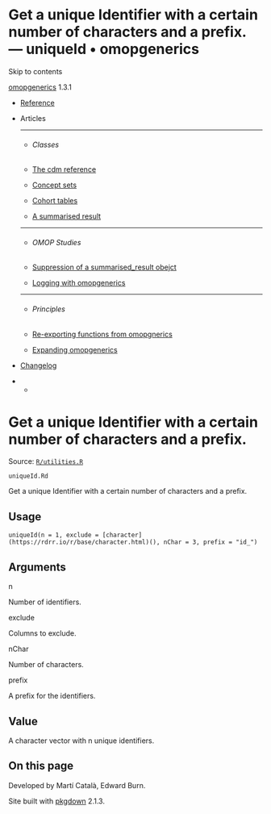 # Get a unique Identifier with a certain number of characters and a prefix. — uniqueId • omopgenerics

Skip to contents

[omopgenerics](../index.html) 1.3.1

  * [Reference](../reference/index.html)
  * Articles
    * * * *

    * ###### Classes

    * [The cdm reference](../articles/cdm_reference.html)
    * [Concept sets](../articles/codelists.html)
    * [Cohort tables](../articles/cohorts.html)
    * [A summarised result](../articles/summarised_result.html)
    * * * *

    * ###### OMOP Studies

    * [Suppression of a summarised_result obejct](../articles/suppression.html)
    * [Logging with omopgenerics](../articles/logging.html)
    * * * *

    * ###### Principles

    * [Re-exporting functions from omopgnerics](../articles/reexport.html)
    * [Expanding omopgenerics](../articles/expanding_omopgenerics.html)
  * [Changelog](../news/index.html)


  *   * [](https://github.com/darwin-eu/omopgenerics/)



# Get a unique Identifier with a certain number of characters and a prefix.

Source: [`R/utilities.R`](https://github.com/darwin-eu/omopgenerics/blob/v1.3.1/R/utilities.R)

`uniqueId.Rd`

Get a unique Identifier with a certain number of characters and a prefix.

## Usage
    
    
    uniqueId(n = 1, exclude = [character](https://rdrr.io/r/base/character.html)(), nChar = 3, prefix = "id_")

## Arguments

n
    

Number of identifiers.

exclude
    

Columns to exclude.

nChar
    

Number of characters.

prefix
    

A prefix for the identifiers.

## Value

A character vector with n unique identifiers.

## On this page

Developed by Martí Català, Edward Burn.

Site built with [pkgdown](https://pkgdown.r-lib.org/) 2.1.3.

